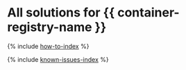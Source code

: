 # All solutions for {{ container-registry-name }}

{% include [how-to-index](how-to/index.md) %}

{% include [known-issues-index](known-issues/index.md) %}
